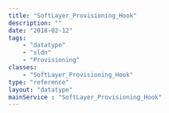 ```yaml
---
title: "SoftLayer_Provisioning_Hook"
description: ""
date: "2018-02-12"
tags:
    - "datatype"
    - "sldn"
    - "Provisioning"
classes:
    - "SoftLayer_Provisioning_Hook"
type: "reference"
layout: "datatype"
mainService : "SoftLayer_Provisioning_Hook"
---
```

